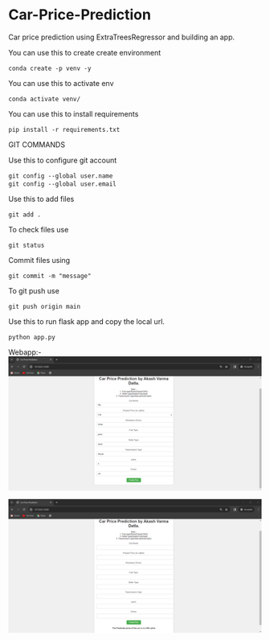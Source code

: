 # Car-Price-Prediction
Car price prediction using ExtraTreesRegressor and building an app.      

You can use this to create create environment   
```
conda create -p venv -y
```
         
You can use this to activate env      
```
conda activate venv/
```      
    
You can use this to install requirements
```
pip install -r requirements.txt
```     
     
       
       
                  
GIT COMMANDS     
    
Use this to configure git account
```
git config --global user.name      
git config --global user.email
```
Use this to add files
```
git add .
```
To check files use
```
git status
```
Commit files using 
```
git commit -m "message"
```
To git push use
```
git push origin main
```
    
     
     
      
Use this to run flask app and copy the local url.
```
python app.py
```

Webapp:-    
![alt text](image-1.png)
       
![alt text](image-2.png)
